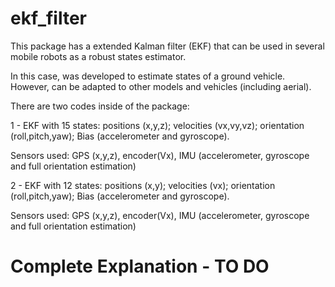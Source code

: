 # ekf_filter

This package has a extended Kalman filter (EKF) that can be used in several mobile robots as a robust states estimator.

In this case, was developed to estimate states of a ground vehicle. However, can be adapted to other models and vehicles (including aerial).

There are two codes inside of the package:

1 - EKF with 15 states: positions (x,y,z); velocities (vx,vy,vz); orientation (roll,pitch,yaw); Bias (accelerometer and gyroscope).

  Sensors used: GPS (x,y,z), encoder(Vx), IMU (accelerometer, gyroscope and full orientation estimation)
  
2 - EKF with 12 states: positions (x,y); velocities (vx); orientation (roll,pitch,yaw); Bias (accelerometer and gyroscope).

  Sensors used: GPS (x,y,z), encoder(Vx), IMU (accelerometer, gyroscope and full orientation estimation)


# Complete Explanation - TO DO

